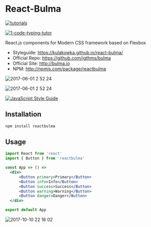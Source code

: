 # React-Bulma

[![tutorials](https://selfeducation.app/reactjs.svg)](https://selfeducation.app/skill/reactjs)

[![1-code-typing-tutor](https://code-typing-tutor.com/shield/kulakowka/react-bulma.svg)](https://code-typing-tutor.com/kulakowka/react-bulma)

React.js components for Modern CSS framework based on Flexbox

- Styleguide: https://kulakowka.github.io/react-bulma/
- Official Repo: https://github.com/jgthms/bulma
- Official Site: http://bulma.io
- NPM: http://npmjs.com/package/reactbulma

![2017-06-01 2 52 24](https://cloud.githubusercontent.com/assets/557190/26658839/5da1e0f8-4675-11e7-8c24-3cf7c9a92275.png)

![2017-06-01 2 52 24](https://cloud.githubusercontent.com/assets/557190/26658839/5da1e0f8-4675-11e7-8c24-3cf7c9a92275.png)

[![JavaScript Style Guide](https://cdn.rawgit.com/standard/standard/master/badge.svg)](https://github.com/standard/standard)

## Installation

```bash
npm install reactbulma
```

## Usage

```jsx
import React from 'react'
import { Button } from 'reactbulma'

const App => () =>
  <div>
      <Button primary>Primary</Button>
      <Button info>Info</Button>
      <Button success>Success</Button>
      <Button warning>Warning</Button>
      <Button danger>Danger</Button>
  </div>

export default App
```

![2017-10-10 22 16 02](https://user-images.githubusercontent.com/557190/31406050-a445338e-ae08-11e7-9dfe-eb4094abf71a.png)
